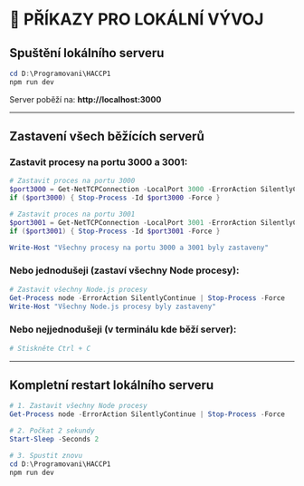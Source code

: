 # 🚀 PŘÍKAZY PRO LOKÁLNÍ VÝVOJ

## Spuštění lokálního serveru

```powershell
cd D:\Programovani\HACCP1
npm run dev
```

Server poběží na: **http://localhost:3000**

---

## Zastavení všech běžících serverů

### Zastavit procesy na portu 3000 a 3001:

```powershell
# Zastavit proces na portu 3000
$port3000 = Get-NetTCPConnection -LocalPort 3000 -ErrorAction SilentlyContinue | Select-Object -ExpandProperty OwningProcess -Unique
if ($port3000) { Stop-Process -Id $port3000 -Force }

# Zastavit proces na portu 3001
$port3001 = Get-NetTCPConnection -LocalPort 3001 -ErrorAction SilentlyContinue | Select-Object -ExpandProperty OwningProcess -Unique
if ($port3001) { Stop-Process -Id $port3001 -Force }

Write-Host "Všechny procesy na portu 3000 a 3001 byly zastaveny"
```

### Nebo jednodušeji (zastaví všechny Node procesy):

```powershell
# Zastavit všechny Node.js procesy
Get-Process node -ErrorAction SilentlyContinue | Stop-Process -Force
Write-Host "Všechny Node.js procesy byly zastaveny"
```

### Nebo nejjednodušeji (v terminálu kde běží server):

```powershell
# Stiskněte Ctrl + C
```

---

## Kompletní restart lokálního serveru

```powershell
# 1. Zastavit všechny Node procesy
Get-Process node -ErrorAction SilentlyContinue | Stop-Process -Force

# 2. Počkat 2 sekundy
Start-Sleep -Seconds 2

# 3. Spustit znovu
cd D:\Programovani\HACCP1
npm run dev
```


